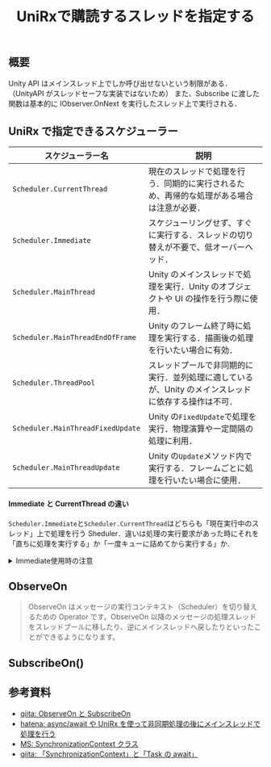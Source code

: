 ﻿---
title: UniRxで購読するスレッドを指定する
category: Unity
tags:
  - Unity
  - UniRx
  - 非同期
id: 523238d0-4834-4046-b140-0439d040b7c5
---

## 概要

Unity API はメインスレッド上でしか呼び出せないという制限がある．（UnityAPI がスレッドセーフな実装ではないため）
また、Subscribe に渡した関数は基本的に IObserver.OnNext を実行したスレッド上で実行される．

## UniRx で指定できるスケジューラー

| **スケジューラー名**              | **説明**                                                                                             |
| --------------------------------- | ---------------------------------------------------------------------------------------------------- |
| `Scheduler.CurrentThread`         | 現在のスレッドで処理を行う．同期的に実行されるため、再帰的な処理がある場合は注意が必要．             |
| `Scheduler.Immediate`             | スケジューリングせず、すぐに実行する．スレッドの切り替えが不要で、低オーバーヘッド．                 |
| `Scheduler.MainThread`            | Unity のメインスレッドで処理を実行．Unity のオブジェクトや UI の操作を行う際に使用．                 |
| `Scheduler.MainThreadEndOfFrame`  | Unity のフレーム終了時に処理を実行する．描画後の処理を行いたい場合に有効．                           |
| `Scheduler.ThreadPool`            | スレッドプールで非同期的に実行．並列処理に適しているが、Unity のメインスレッドに依存する操作は不可． |
| `Scheduler.MainThreadFixedUpdate` | Unity の`FixedUpdate`で処理を実行．物理演算や一定間隔の処理に利用．                                  |
| `Scheduler.MainThreadUpdate`      | Unity の`Update`メソッド内で実行する．フレームごとに処理を行いたい場合に使用．                       |

#### Immediate と CurrentThread の違い

`Scheduler.Immediate`と`Scheduler.CurrentThread`はどちらも「現在実行中のスレッド」上で処理を行う Sheduler．違いは処理の実行要求があった時にそれを「直ちに処理を実行する」か「一度キューに詰めてから実行する」か．

<details><summary>Immediate使用時の注意</summary>

余談だが`Repet`オペレータで Immediate を再講読すると無限ループになるらしい．

```cs
// 無限ループになる組み合わせ
Observable.Return(1,Scheduler.Immediate).Repeat().Take(1).Subscribe();

// 正しく停止する
Observable.Return(1,Scheduler.CurrentThread).Repeat().Take(1).Subscribe();
```

</details>

## ObserveOn

> ObserveOn はメッセージの実行コンテキスト（Scheduler）を切り替えるための Operator です。ObserveOn 以降のメッセージの処理スレッドをスレッドプールに移したり、逆にメインスレッドへ戻したりといったことができるようになります。

## SubscribeOn()

>

## 参考資料

- [qiita: ObserveOn と SubscribeOn](https://qiita.com/yaegaki/items/3189c799f6b80800c02d)
- [hatena: async/await や UniRx を使って非同期処理の後にメインスレッドで処理を行う](https://bluebirdofoz.hatenablog.com/entry/2020/12/03/232318)
- [MS: SynchronizationContext クラス](https://learn.microsoft.com/ja-jp/dotnet/api/system.threading.synchronizationcontext?view=net-9.0)
- [qiita: 「SynchronizationContext」と「Task の await」](https://qiita.com/toRisouP/items/a2c1bb1b0c4f73366bc6)
